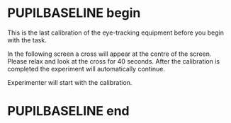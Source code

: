 # PUPILBASELINE begin

This is the last calibration of the eye-tracking equipment before you begin with the task. 

In the following screen a cross will appear at the centre of the screen. Please relax and look at the cross for 40 seconds. After the calibration is completed the experiment will automatically continue.

Experimenter will start with the calibration.

#

# PUPILBASELINE end
